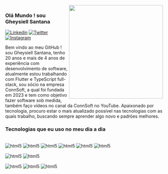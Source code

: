 <img align="right" src="https://raw.githubusercontent.com/MicaelliMedeiros/micaellimedeiros/master/image/computer-illustration.png" width="300"/>

<h3>
    Olá Mundo ! sou Gheysiell Santana
</h3>

[![Linkedin](https://img.shields.io/badge/LinkedIn-0077B5?style=flat-square&logo=linkedin&logoColor=white)](https://www.linkedin.com/in/gheysiell-santana-33b021210/)
[![Twitter](https://img.shields.io/badge/Twitter-1DA1F2?style=flat-square&logo=twitter&logoColor=white)](https://twitter.com/gheysiellsanta1)
[![Instagram](https://img.shields.io/badge/Instagram-E4405F?style=flat-square&logo=instagram&logoColor=white)](https://www.instagram.com/gheysiell.santanna/)

Bem vindo ao meu GitHub ! sou Gheysiell Santana, tenho 20 anos e mais de 4 anos de experiência com desenvolvimento de software, atualmente estou trabalhando com Flutter e TypeScript full-stack, sou sócio na empresa ConnSoft, a qual foi fundada em 2023 e tem como objetivo fazer software sob medida, também faço vídeos no canal da ConnSoft no YouTube. Apaixonado por tecnologia, procuro estar o mais atualizado possível nas tecnologias com as quais trabalho, buscando sempre aprender algo novo e padrões melhores.

<h3>Tecnologias que eu uso no meu dia a dia</h3>
<div style="display: inline_block;"><br/>    
    <img align="center" alt="html5" src="https://img.shields.io/badge/HTML5-E34F26?style=for-the-badge&logo=html5&logoColor=white"/>
    <img align="center" alt="html5" src="https://img.shields.io/badge/CSS3-1572B6?style=for-the-badge&logo=css3&logoColor=white"/>
    <img align="center" alt="html5" src="https://img.shields.io/badge/JavaScript-F7DF1E?style=for-the-badge&logo=javascript&logoColor=black"/>
    <img align="center" alt="html5" src="https://img.shields.io/badge/TypeScript-007ACC?style=for-the-badge&logo=typescript&logoColor=white"/>
    <img align="center" alt="html5" src="https://img.shields.io/badge/React-20232A?style=for-the-badge&logo=react&logoColor=61DAFB"/>
    <img align="center" alt="html5" src="https://img.shields.io/badge/Node.js-43853D?style=for-the-badge&logo=node.js&logoColor=white"/>        
    <p></p>
    <img align="center" alt="html5" src="https://img.shields.io/badge/React_Native-20232A?style=for-the-badge&logo=react&logoColor=61DAFB"/>
    <img align="center" alt="html5" src="https://img.shields.io/badge/Flutter-02569B?style=for-the-badge&logo=flutter&logoColor=white"/>
    <p></p>
    <img align="center" alt="html5" src="https://img.shields.io/badge/Vercel-000000?style=for-the-badge&logo=vercel&logoColor=white"/>    
    <img align="center" alt="html5" src="https://img.shields.io/badge/Heroku-430098?style=for-the-badge&logo=heroku&logoColor=white"/>
    <img align="center" alt="html5" src="https://img.shields.io/badge/GitHub_Actions-2088FF?style=for-the-badge&logo=github-actions&logoColor=white"/>
</div><br/>
